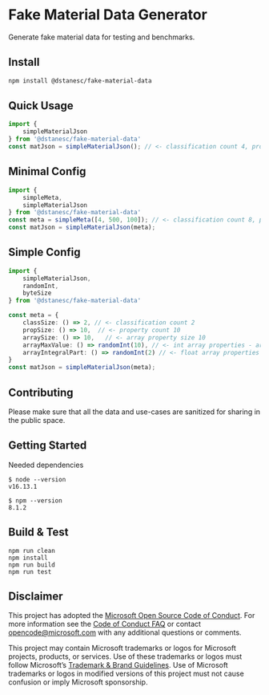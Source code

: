 # Fake Material Data Generator

Generate fake material data for testing and benchmarks.

## Install

```sh
npm install @dstanesc/fake-material-data
```
## Quick Usage
```ts
import {
    simpleMaterialJson
} from '@dstanesc/fake-material-data'
const matJson = simpleMaterialJson(); // <- classification count 4, property count 100, array property size 20
```

## Minimal Config
```ts
import {
    simpleMeta,
    simpleMaterialJson
} from '@dstanesc/fake-material-data'
const meta = simpleMeta([4, 500, 100]); // <- classification count 8, property count 500, array property size 100
const matJson = simpleMaterialJson(meta);
```

## Simple Config

```ts
import {
    simpleMaterialJson,
    randomInt,
    byteSize
} from '@dstanesc/fake-material-data'

const meta = {
    classSize: () => 2, // <- classification count 2
    propSize: () => 10,  // <- property count 10
    arraySize: () => 10,   // <- array property size 10 
    arrayMaxValue: () => randomInt(10), // <- int array properties - array max value (10 or less)
    arrayIntegralPart: () => randomInt(2) // <- float array properties - array integral part (2 or less)
}
const matJson = simpleMaterialJson(meta);
```

## Contributing

Please make sure that all the data and use-cases are sanitized for sharing in the public space.

## Getting Started

Needed dependencies
```
$ node --version
v16.13.1

$ npm --version
8.1.2
```

## Build & Test

```
npm run clean
npm install
npm run build
npm run test
```

## Disclaimer

This project has adopted the [Microsoft Open Source Code of Conduct](https://opensource.microsoft.com/codeofconduct/).
For more information see the [Code of Conduct FAQ](https://opensource.microsoft.com/codeofconduct/faq/) or contact
[opencode@microsoft.com](mailto:opencode@microsoft.com) with any additional questions or comments.

This project may contain Microsoft trademarks or logos for Microsoft projects, products, or services. Use of these
trademarks or logos must follow Microsoft’s [Trademark & Brand Guidelines](https://www.microsoft.com/trademarks). Use of
Microsoft trademarks or logos in modified versions of this project must not cause confusion or imply Microsoft
sponsorship.

